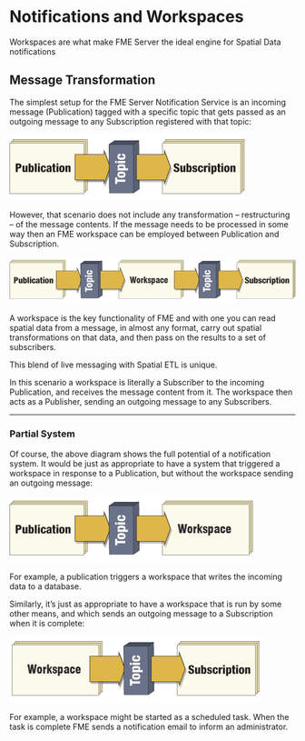 # Notifications and Workspaces

Workspaces are what make FME Server the ideal engine for Spatial Data notifications

## Message Transformation ##

The simplest setup for the FME Server Notification Service is an incoming message (Publication) tagged with a specific topic that gets passed as an outgoing message to any Subscription registered with that topic:

![](./Images/Img4.12.SimpleNotificationLayout.png)

However, that scenario does not include any transformation – restructuring – of the message contents. If the message needs to be processed in some way then an FME workspace can be employed between Publication and Subscription.

![](./Images/Img4.13.TransformativeNotificationLayout.png)

A workspace is the key functionality of FME and with one you can read spatial data from a message, in almost any format, carry out spatial transformations on that data, and then pass on the results to a set of subscribers.

This blend of live messaging with Spatial ETL is unique.

In this scenario a workspace is literally a Subscriber to the incoming Publication, and receives the message content from it. The workspace then acts as a Publisher, sending an outgoing message to any Subscribers.

---

### Partial System ###

Of course, the above diagram shows the full potential of a notification system. It would be just as appropriate to have a system that triggered a workspace in response to a Publication, but without the workspace sending an outgoing message:

![](./Images/Img4.14.TransformativeNotificationPublicationOnly.png)

For example, a publication triggers a workspace that writes the incoming data to a database.

Similarly, it’s just as appropriate to have a workspace that is run by some other means, and which sends an outgoing message to a Subscription when it is complete:

![](./Images/Img4.15.TransformativeNotificationSubscriptionOnly.png)

For example, a workspace might be started as a scheduled task. When the task is complete FME sends a notification email to inform an administrator.






